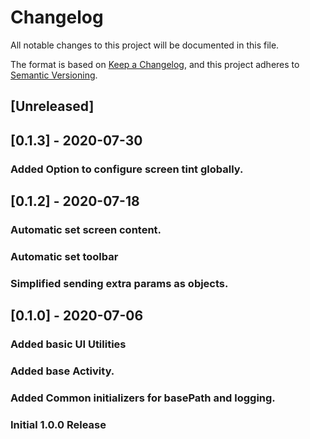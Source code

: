 ﻿# Changelog

All notable changes to this project will be documented in this file.

The format is based on [Keep a Changelog](https://keepachangelog.com/en/1.0.0/),
and this project adheres to [Semantic Versioning](https://semver.org/spec/v2.0.0.html).

## [Unreleased]

## [0.1.3] - 2020-07-30

### Added Option to configure screen tint globally.

## [0.1.2] - 2020-07-18

### Automatic set screen content.
### Automatic set toolbar 
### Simplified sending extra params as objects.

## [0.1.0] - 2020-07-06

### Added basic UI Utilities
### Added base Activity.
### Added Common initializers for basePath and logging.
### Initial 1.0.0 Release

